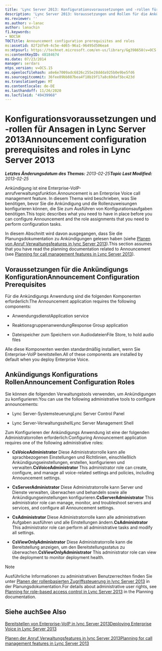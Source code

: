 ```yaml
---
title: 'Lync Server 2013: Konfigurationsvoraussetzungen und -rollen für Ansagen'
description: 'Lync Server 2013: Voraussetzungen und Rollen für die Ankündigungs Konfiguration.'
ms.reviewer: ''
ms.author: v-lanac
author: lanachin
f1.keywords:
- NOCSH
TOCTitle: Announcement configuration prerequisites and roles
ms:assetid: 82f2dfe9-4c5e-4d65-96a1-96495d506ea4
ms:mtpsurl: https://technet.microsoft.com/en-us/library/Gg398658(v=OCS.15)
ms:contentKeyID: 48184674
ms.date: 07/23/2014
manager: serdars
mtps_version: v=OCS.15
ms.openlocfilehash: a8e6e7009adc6826c255e28ddda925b0e9be5fd6
ms.sourcegitcommit: 36fee89bb887bea4f18b19f17a8c69daf5bc423d
ms.translationtype: MT
ms.contentlocale: de-DE
ms.lasthandoff: 11/26/2020
ms.locfileid: "49439968"
---
```

# <a name="announcement-configuration-prerequisites-and-roles-in-lync-server-2013"></a><span data-ttu-id="c0836-103">Konfigurationsvoraussetzungen und -rollen für Ansagen in Lync Server 2013</span><span class="sxs-lookup"><span data-stu-id="c0836-103">Announcement configuration prerequisites and roles in Lync Server 2013</span></span>

<div data-xmlns="http://www.w3.org/1999/xhtml">

<div class="topic" data-xmlns="http://www.w3.org/1999/xhtml" data-msxsl="urn:schemas-microsoft-com:xslt" data-cs="https://msdn.microsoft.com/">

<div data-asp="https://msdn2.microsoft.com/asp">



</div>

<div id="mainSection">

<div id="mainBody"><span data-ttu-id="c0836-104">

<span> </span></span><span class="sxs-lookup"><span data-stu-id="c0836-104">

<span> </span></span></span>

<span data-ttu-id="c0836-105">_**Letztes Änderungsdatum des Themas:** 2013-02-25_</span><span class="sxs-lookup"><span data-stu-id="c0836-105">_**Topic Last Modified:** 2013-02-25_</span></span>

<span data-ttu-id="c0836-106">Ankündigung ist eine Enterprise-VoIP-anrufverwaltungsfunktion.</span><span class="sxs-lookup"><span data-stu-id="c0836-106">Announcement is an Enterprise Voice call management feature.</span></span> <span data-ttu-id="c0836-107">In diesem Thema wird beschrieben, was Sie benötigen, bevor Sie die Ankündigung und die Rollenzuweisungen konfigurieren können, die Sie zum Ausführen von Konfigurationsaufgaben benötigen.</span><span class="sxs-lookup"><span data-stu-id="c0836-107">This topic describes what you need to have in place before you can configure Announcement and the role assignments that you need to perform configuration tasks.</span></span>

<span data-ttu-id="c0836-108">In diesem Abschnitt wird davon ausgegangen, dass Sie die Planungsdokumentation zu Ankündigungen gelesen haben (siehe [Planen von Anruf Verwaltungsfeatures in lync Server 2013](lync-server-2013-planning-for-call-management-features.md)).</span><span class="sxs-lookup"><span data-stu-id="c0836-108">This section assumes that you have read the planning documentation related to Announcement (see [Planning for call management features in Lync Server 2013](lync-server-2013-planning-for-call-management-features.md)).</span></span>

<div>

## <a name="announcement-configuration-prerequisites"></a><span data-ttu-id="c0836-109">Voraussetzungen für die Ankündigungs Konfiguration</span><span class="sxs-lookup"><span data-stu-id="c0836-109">Announcement Configuration Prerequisites</span></span>

<span data-ttu-id="c0836-110">Für die Ankündigungs Anwendung sind die folgenden Komponenten erforderlich:</span><span class="sxs-lookup"><span data-stu-id="c0836-110">The Announcement application requires the following components:</span></span>

  - <span data-ttu-id="c0836-111">Anwendungsdienst</span><span class="sxs-lookup"><span data-stu-id="c0836-111">Application service</span></span>

  - <span data-ttu-id="c0836-112">Reaktionsgruppenanwendung</span><span class="sxs-lookup"><span data-stu-id="c0836-112">Response Group application</span></span>

  - <span data-ttu-id="c0836-113">Dateispeicher zum Speichern von Audiodateien</span><span class="sxs-lookup"><span data-stu-id="c0836-113">File Store, to hold audio files</span></span>

<span data-ttu-id="c0836-114">Alle diese Komponenten werden standardmäßig installiert, wenn Sie Enterprise-VoIP bereitstellen.</span><span class="sxs-lookup"><span data-stu-id="c0836-114">All of these components are installed by default when you deploy Enterprise Voice.</span></span>

</div>

<div>

## <a name="announcement-configuration-roles"></a><span data-ttu-id="c0836-115">Ankündigungs Konfigurations Rollen</span><span class="sxs-lookup"><span data-stu-id="c0836-115">Announcement Configuration Roles</span></span>

<span data-ttu-id="c0836-116">Sie können die folgenden Verwaltungstools verwenden, um Ankündigungen zu konfigurieren:</span><span class="sxs-lookup"><span data-stu-id="c0836-116">You can use the following administrative tools to configure announcements:</span></span>

  - <span data-ttu-id="c0836-117">Lync Server-Systemsteuerung</span><span class="sxs-lookup"><span data-stu-id="c0836-117">Lync Server Control Panel</span></span>

  - <span data-ttu-id="c0836-118">Lync Server-Verwaltungsshell</span><span class="sxs-lookup"><span data-stu-id="c0836-118">Lync Server Management Shell</span></span>

<span data-ttu-id="c0836-119">Zum Konfigurieren der Ankündigungs Anwendung ist eine der folgenden Administratorrollen erforderlich:</span><span class="sxs-lookup"><span data-stu-id="c0836-119">Configuring Announcement application requires one of the following administrative roles:</span></span>

  - <span data-ttu-id="c0836-120">**CsVoiceAdministrator**   Diese Administratorrolle kann alle sprachbezogenen Einstellungen und Richtlinien, einschließlich Ankündigungseinstellungen, erstellen, konfigurieren und verwalten.</span><span class="sxs-lookup"><span data-stu-id="c0836-120">**CsVoiceAdministrator**   This administrator role can create, configure, and manage all voice-related settings and policies, including Announcement settings.</span></span>

  - <span data-ttu-id="c0836-121">**CsServerAdministrator**   Diese Administratorrolle kann Server und Dienste verwalten, überwachen und behandeln sowie alle Ankündigungseinstellungen konfigurieren.</span><span class="sxs-lookup"><span data-stu-id="c0836-121">**CsServerAdministrator**   This administrator role can manage, monitor, and troubleshoot servers and services, and configure all Announcement settings.</span></span>

  - <span data-ttu-id="c0836-122">**CsAdministrator**   Diese Administratorrolle kann alle administrativen Aufgaben ausführen und alle Einstellungen ändern.</span><span class="sxs-lookup"><span data-stu-id="c0836-122">**CsAdministrator**   This administrator role can perform all administrative tasks and modify all settings.</span></span>

  - <span data-ttu-id="c0836-123">**CsViewOnlyAdministrator**   Diese Administratorrolle kann die Bereitstellung anzeigen, um den Bereitstellungsstatus zu überwachen.</span><span class="sxs-lookup"><span data-stu-id="c0836-123">**CsViewOnlyAdministrator**   This administrator role can view the deployment to monitor deployment health.</span></span>

<div>


> [!NOTE]  
> <span data-ttu-id="c0836-124">Ausführliche Informationen zu administrativen Benutzerrechten finden Sie unter <A href="lync-server-2013-planning-for-role-based-access-control.md">Planen der rollenbasierten Zugriffssteuerung in lync Server 2013</A> in der Planungsdokumentation.</span><span class="sxs-lookup"><span data-stu-id="c0836-124">For details about administrative user rights, see <A href="lync-server-2013-planning-for-role-based-access-control.md">Planning for role-based access control in Lync Server 2013</A> in the Planning documentation.</span></span>



</div>

</div>

<div>

## <a name="see-also"></a><span data-ttu-id="c0836-125">Siehe auch</span><span class="sxs-lookup"><span data-stu-id="c0836-125">See Also</span></span>


[<span data-ttu-id="c0836-126">Bereitstellen von Enterprise-VoIP in lync Server 2013</span><span class="sxs-lookup"><span data-stu-id="c0836-126">Deploying Enterprise Voice in Lync Server 2013</span></span>](lync-server-2013-deploying-enterprise-voice.md)  


[<span data-ttu-id="c0836-127">Planen der Anruf Verwaltungsfeatures in lync Server 2013</span><span class="sxs-lookup"><span data-stu-id="c0836-127">Planning for call management features in Lync Server 2013</span></span>](lync-server-2013-planning-for-call-management-features.md)  
  

<span data-ttu-id="c0836-128"></div>

</div>

<span> </span>

</div>

</div>

</span><span class="sxs-lookup"><span data-stu-id="c0836-128"></div>

</div>

<span> </span>

</div>

</div>

</span></span></div>

